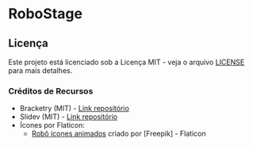 # RoboStage

## Licença

Este projeto está licenciado sob a Licença MIT - veja o arquivo [LICENSE](LICENSE) para mais detalhes.

### Créditos de Recursos

- Bracketry (MIT) - [Link repositório](https://github.com/sbachinin/bracketry)
- Slidev (MIT) - [Link repositório](https://github.com/slidevjs/slidev)
- Ícones por Flaticon:  
  - [Robô ícones animados](https://www.flaticon.com/br/icones-animados-gratis/robo) criado por [Freepik] - Flaticon  
